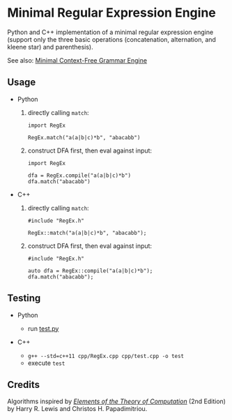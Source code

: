 # Minimal Regular Expression Engine

Python and C++ implementation of a minimal regular expression engine (support only the three basic operations (concatenation, alternation, and kleene star) and parenthesis).

See also: [Minimal Context-Free Grammar Engine](https://github.com/ymenghank/MinimalCFG)

## Usage

- Python

    1. directly calling `match`:

        ```
        import RegEx

        RegEx.match("a(a|b|c)*b", "abacabb")
        ```

    2. construct DFA first, then eval against input:

        ```
        import RegEx

        dfa = RegEx.compile("a(a|b|c)*b")
        dfa.match("abacabb")
        ```
- C++

    1. directly calling `match`:

        ```
        #include "RegEx.h"

        RegEx::match("a(a|b|c)*b", "abacabb");
        ```

    2. construct DFA first, then eval against input:

        ```
        #include "RegEx.h"

        auto dfa = RegEx::compile("a(a|b|c)*b");
        dfa.match("abacabb");
        ```    

## Testing

- Python
    - run [test.py](./python/test.py)

- C++
    - `g++ --std=c++11 cpp/RegEx.cpp cpp/test.cpp -o test`
    - execute `test`

## Credits

Algorithms inspired by *[Elements of the Theory of Computation](https://dl.acm.org/citation.cfm?id=549820)* (2nd Edition) by Harry R. Lewis and Christos H. Papadimitriou.
